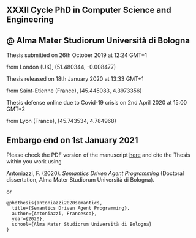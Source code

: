 ## XXXII Cycle PhD in Computer Science and Engineering
## @ Alma Mater Studiorum Università di Bologna

Thesis submitted on 26th October 2019 at 12:24 GMT+1

from London (UK), (51.480344, -0.008477)




Thesis released on 18th January 2020 at 13:33 GMT+1

from Saint-Etienne (France), (45.445083, 4.3973356)



Thesis defense online due to Covid-19 crisis on 2nd April 2020 at 15:00 GMT+2

from Lyon (France), (45.743534, 4.784968)



## Embargo end on 1st January 2021
Please check the PDF version of the manuscript [here](http://amsdottorato.unibo.it/9197/) and cite the Thesis within you work using

Antoniazzi, F. (2020). _Semantics Driven Agent Programming_ (Doctoral dissertation, Alma Mater Studiorum Università di Bologna).

or
```
@phdthesis{antoniazzi2020semantics,
  title={Semantics Driven Agent Programming},
  author={Antoniazzi, Francesco},
  year={2020},
  school={Alma Mater Studiorum Università di Bologna}
}
```

